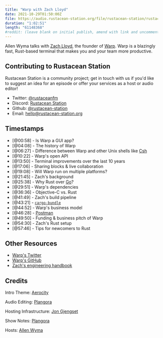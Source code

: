 ```yaml
---
title: "Warp with Zach Lloyd"
date: 2021-10-29T01:50:00Z
file: https://audio.rustacean-station.org/file/rustacean-station/rustacean-station-e044-zach-lloyd.mp3
duration: "1:02:51"
length: "61148368"
#reddit: (leave blank on initial publish, amend with link and uncomment this line after Reddit thread has been posted)
---
```

Allen Wyma talks with [Zach Lloyd](https://twitter.com/zachlloydtweets), the founder of [Warp](https://www.warp.dev). Warp is a blazingly fast, Rust-based terminal that makes you and your team more productive.


## Contributing to Rustacean Station

Rustacean Station is a community project; get in touch with us if you'd like to suggest an idea for an episode or offer your services as a host or audio editor!

- Twitter: [@rustaceanfm](https://twitter.com/rustaceanfm)
- Discord: [Rustacean Station](https://discord.gg/cHc3Gyc)
- Github: [@rustacean-station](https://github.com/rustacean-station/)
- Email: [hello@rustacean-station.org](mailto:hello@rustacean-station.org)

## Timestamps 
- [@00:58] - Is Warp a GUI app?
- [@04:08] - The history of Warp
- [@06:27] - Difference between Warp and other Unix shells like [Csh](http://cshell.net/)
- [@10:22] - Warp's open API 
- [@13:50] - Terminal improvements over the last 10 years
- [@17:06] - Sharing blocks & live collaboration
- [@19:08] - Will Warp run on multiple platforms?
- [@21:45] - Zach's background
- [@25:38] - Why Rust over [Go](https://golang.org/)?
- [@29:51] - Warp's dependencies
- [@36:36] - Objective-C vs. Rust
- [@41:49] - Zach's build pipeline
- [@43:21] - [`cargo-bundle`](https://github.com/burtonageo/cargo-bundle)
- [@44:52] - Warp's business model
- [@46:28] - [Postman](https://www.postman.com/)
- [@49:50] - Funding & business pitch of Warp
- [@54:30] - Zach's Rust setup
- [@57:46] - Tips for newcomers to Rust 

## Other Resources
- [Warp's Twitter](https://twitter.com/warpdotdev)
- [Warp's GitHub](https://github.com/warpdotdev/warp)
- [Zach's engineering handbook](https://thezbook.com/)
## Credits
Intro Theme: [Aerocity](https://twitter.com/AerocityMusic)

Audio Editing: [Plangora](https://twitter.com/plangora)

Hosting Infrastructure: [Jon Gjengset](https://twitter.com/jonhoo/)

Show Notes: [Plangora](https://twitter.com/plangora)

Hosts: [Allen Wyma](https://twitter.com/allenwyma)